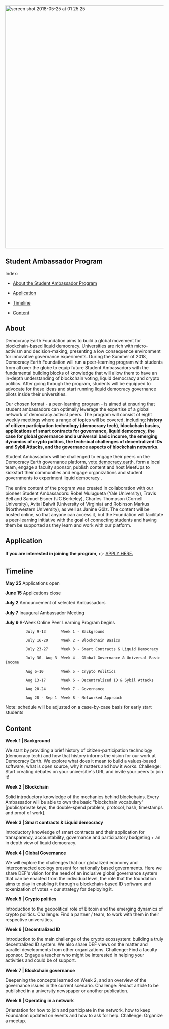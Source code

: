 <img width="771" alt="screen shot 2018-05-25 at 01 25 25" src="https://user-images.githubusercontent.com/18194034/40526725-c6943ad0-5fbe-11e8-93f1-21d463c04c4a.png">

## Student Ambassador Program

Index:

* [About the Student Ambassador Program](#About)

* [Application](#Application)

* [Timeline](#Timeline)

* [Content](#Content)

## About<a name="About"></a>

Democracy Earth Foundation aims to build a global movement for blockchain-based liquid democracy. Universities are rich with micro-activism and decision-making, presenting a low consequence environment for innovative governance experiments. During the Summer of 2018, Democracy Earth Foundation will run a peer-learning program with students from all over the globe to equip future Student Ambassadors with the fundamental building blocks of knowledge that will allow them to have an in-depth understanding of blockchain voting, liquid democracy and crypto politics. After going through the program, students will be equipped to advocate for these ideas and start running liquid democracy governance pilots inside their universities. 

Our chosen format - a peer-learning program - is aimed at ensuring that student ambassadors can optimally leverage the expertise of a global network of democracy activist peers. The program will consist of eight weekly meetings where a range of topics will be covered, including: **history of citizen participation technology (democracy tech), blockchain basics, applications of smart contracts for governance, liquid democracy, the case for global governance and a universal basic income, the emerging dynamics of crypto politics, the technical challenges of decentralized IDs and Sybil Attacks, and the governance aspects of blockchain networks.** 

Student Ambassadors will be challenged to engage their peers on the Democracy Earth governance platform, [vote.democracy.earth](https://vote.democracy.earth/), form a local team, engage a faculty sponsor, publish content and host MeetUps to kickstart their communities and engage organizations and student governments to experiment liquid democracy . 

The entire content of the program was created in collaboration with our pioneer Student Ambassadors: Robel Mulugueta (Yale University), Travis Bell and Samuel Eisner (UC Berkeley), Charles Thompson (Cornell University), Avital Balwit (University of Virginia) and Robinson Markus (Northwestern University), as well as Janine Gölz. The content will be hosted online, so that anyone can access it, but the Foundation will facilitate a peer-learning initiative with the goal of connecting students and having them be supported as they learn and work with our platform.

## Application<a name="Application"></a>

**If you are interested in joining the program,** 👉 [APPLY HERE.](https://democracyearthfoundation.typeform.com/to/QhsJjm)

## Timeline<a name="Timeline"></a>

**May 25**   Applications open

**June 15**  Applications close

**July 2**   Announcement of selected Ambassadors 

**July 7**   Inaugural Ambassador Meeting

**July 9**   8-Week Online Peer Learning Program begins

             July 9-13       Week 1 - Background
                    
             July 16-20      Week 2 - Blockchain Basics
                    
             July 23-27      Week 3 - Smart Contracts & Liquid Democracy
                    
             July 30- Aug 3  Week 4 - Global Governance & Universal Basic Income
                    
             Aug 6-10        Week 5 - Crypto Politics
                    
             Aug 13-17       Week 6 - Decentralized ID & Sybil Attacks
                    
             Aug 20-24       Week 7 - Governance
                    
             Aug 28 - Sep 1  Week 8 - Networked Approach
                    
                    

Note: schedule will be adjusted on a case-by-case basis for early start students

## Content<a name="Content"></a>

**Week 1 | Background**

We start by providing a brief history of citizen-participation technology (democracy tech) and how that history informs the vision for our work at Democracy Earth. We explore what does it mean to build a values-based software, what is open source, why it matters and how it works. 
Challenge: Start creating debates on your universitie's URL and invite your peers to join it!

**Week 2  | Blockchain**

Solid introductory knowledge of the mechanics behind blockchains. Every Ambassador will be able to own the basic "blockchain vocabulary" [public/private keys, the double-spend problem, protocol, hash, timestamps and proof of work].

**Week 3 | Smart contracts & Liquid democracy**

Introductory knowledge of smart contracts and their application for transparency, accountability, governance and participatory budgeting + an in depth view of liquid democracy.

**Week 4 | Global Governance**

We will explore the challenges that our globalized economy and interconnected ecology present for nationally based governments. Here we share DEF's vision for the need of an inclusive global governance system that can be enacted from the individual level, the role that the foundation aims to play in enabling it through a blockchain-based ID software and tokenization of votes + our strategy for deploying it.

**Week 5 | Crypto politics**

Introduction to the geopolitical role of Bitcoin and the emerging dynamics of crypto politics. 
Challenge:	Find a partner / team, to work with them in their respective universities.


**Week 6 | Decentralized ID**

Introduction to the main challenge of the crypto ecossystem: building a truly decentralized ID system. We also share DEF views on the matter and parallel developments from other organizations. 
Challenge:	Find a faculty sponsor. Engage a teacher who might be interested in helping your activities and could be of support.


**Week 7 | Blockchain governance**

Deepening the concepts learned on Week 2, and an overview of the governance issues in the current scenario. 
Challenge: 	Redact article to be published in a university newspaper or another publication.

**Week 8  | Operating in a network**

Orientation for how to join and participate in the network, how to keep Foundation updated on events and how to ask for help.
Challenge: 	Organize a meetup.






